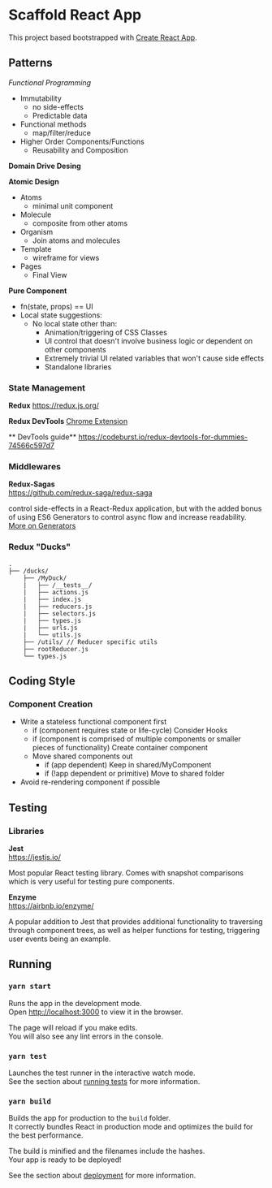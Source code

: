 # Scaffold React App

This project based bootstrapped with [Create React App](https://github.com/facebook/create-react-app).


## Patterns

*Functional Programming*
- Immutability
    - no side-effects
    - Predictable data
- Functional methods
    - map/filter/reduce
- Higher Order Components/Functions
    - Reusability and Composition

**Domain Drive Desing**

**Atomic Design**
- Atoms
    - minimal unit component
- Molecule
    - composite from other atoms
- Organism
    - Join atoms and molecules
- Template
    - wireframe for views
- Pages
    - Final View


**Pure Component**
- fn(state, props) == UI
- Local state suggestions:
    - No local state other than:
        - Animation/triggering of CSS Classes
        - UI control that doesn't involve business logic or dependent on other components
        - Extremely trivial UI related variables that won't cause side effects
        - Standalone libraries


### State Management

**Redux**
https://redux.js.org/

**Redux DevTools**
[Chrome Extension](https://chrome.google.com/webstore/detail/redux-devtools/lmhkpmbekcpmknklioeibfkpmmfibljd?hl=en)

** DevTools guide**
https://codeburst.io/redux-devtools-for-dummies-74566c597d7

### Middlewares
**Redux-Sagas**  
https://github.com/redux-saga/redux-saga

control side-effects in a React-Redux application, but with the added bonus of using ES6 Generators to control async flow and increase readability.
[More on Generators](https://redux-saga.js.org/docs/ExternalResources.html)


### Redux "Ducks"

```
.
├── /ducks/
    ├── /MyDuck/
    |   ├── /__tests__/
    |   ├── actions.js
    |   ├── index.js
    |   ├── reducers.js
    |   ├── selectors.js
    |   ├── types.js
    |   ├── urls.js
    |   └── utils.js
    ├── /utils/ // Reducer specific utils
    ├── rootReducer.js
    └── types.js
```

## Coding Style

### Component Creation

- Write a stateless functional component first
  - if (component requires state or life-cycle) Consider Hooks
  - if (component is comprised of multiple components or smaller pieces of functionality) Create container component
  - Move shared components out
    - if (app dependent) Keep in shared/MyComponent
    - if (!app dependent or primitive) Move to shared folder
- Avoid re-rendering component if possible

## Testing

### Libraries

**Jest**  
https://jestjs.io/

Most popular React testing library. Comes with snapshot comparisons which is very useful for testing pure components.

**Enzyme**  
https://airbnb.io/enzyme/

A popular addition to Jest that provides additional functionality to traversing through component trees,
as well as helper functions for testing, triggering user events being an example.


## Running 
### `yarn start`

Runs the app in the development mode.\
Open [http://localhost:3000](http://localhost:3000) to view it in the browser.

The page will reload if you make edits.\
You will also see any lint errors in the console.

### `yarn test`

Launches the test runner in the interactive watch mode.\
See the section about [running tests](https://facebook.github.io/create-react-app/docs/running-tests) for more information.

### `yarn build`

Builds the app for production to the `build` folder.\
It correctly bundles React in production mode and optimizes the build for the best performance.

The build is minified and the filenames include the hashes.\
Your app is ready to be deployed!

See the section about [deployment](https://facebook.github.io/create-react-app/docs/deployment) for more information.
